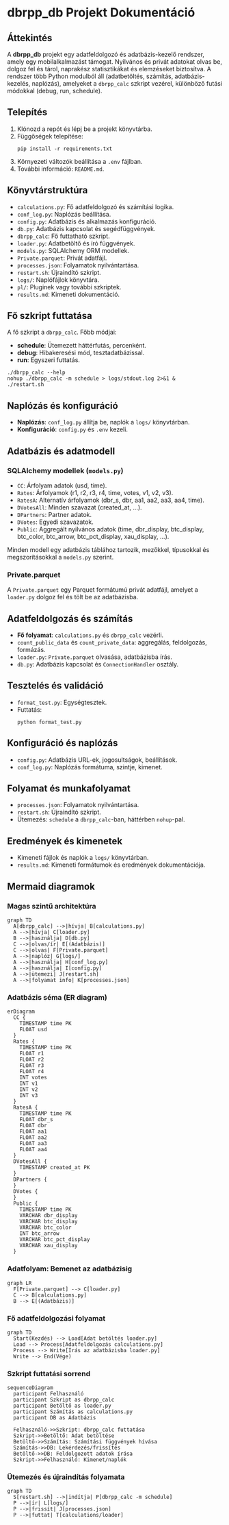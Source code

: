# dbrpp_db Projekt Dokumentáció

## Áttekintés

A **dbrpp_db** projekt egy adatfeldolgozó és adatbázis-kezelő rendszer, amely egy mobilalkalmazást támogat. Nyilvános és privát adatokat olvas be, dolgoz fel és tárol, naprakész statisztikákat és elemzéseket biztosítva. A rendszer több Python modulból áll (adatbetöltés, számítás, adatbázis-kezelés, naplózás), amelyeket a `dbrpp_calc` szkript vezérel, különböző futási módokkal (debug, run, schedule).

## Telepítés

1. Klónozd a repót és lépj be a projekt könyvtárba.
2. Függőségek telepítése:
   ```
   pip install -r requirements.txt
   ```
3. Környezeti változók beállítása a `.env` fájlban.
4. További információ: `README.md`.

## Könyvtárstruktúra

- `calculations.py`: Fő adatfeldolgozó és számítási logika.
- `conf_log.py`: Naplózás beállítása.
- `config.py`: Adatbázis és alkalmazás konfiguráció.
- `db.py`: Adatbázis kapcsolat és segédfüggvények.
- `dbrpp_calc`: Fő futtatható szkript.
- `loader.py`: Adatbetöltő és író függvények.
- `models.py`: SQLAlchemy ORM modellek.
- `Private.parquet`: Privát adatfájl.
- `processes.json`: Folyamatok nyilvántartása.
- `restart.sh`: Újraindító szkript.
- `logs/`: Naplófájlok könyvtára.
- `pl/`: Pluginek vagy további szkriptek.
- `results.md`: Kimeneti dokumentáció.

## Fő szkript futtatása

A fő szkript a `dbrpp_calc`. Főbb módjai:
- **schedule**: Ütemezett háttérfutás, percenként.
- **debug**: Hibakeresési mód, tesztadatbázissal.
- **run**: Egyszeri futtatás.

```
./dbrpp_calc --help
nohup ./dbrpp_calc -m schedule > logs/stdout.log 2>&1 &
./restart.sh
```

## Naplózás és konfiguráció

- **Naplózás**: `conf_log.py` állítja be, naplók a `logs/` könyvtárban.
- **Konfiguráció**: `config.py` és `.env` kezeli.

## Adatbázis és adatmodell

### SQLAlchemy modellek (`models.py`)

- `CC`: Árfolyam adatok (usd, time).
- `Rates`: Árfolyamok (r1, r2, r3, r4, time, votes, v1, v2, v3).
- `RatesA`: Alternatív árfolyamok (dbr_s, dbr, aa1, aa2, aa3, aa4, time).
- `DVotesAll`: Minden szavazat (created_at, ...).
- `DPartners`: Partner adatok.
- `DVotes`: Egyedi szavazatok.
- `Public`: Aggregált nyilvános adatok (time, dbr_display, btc_display, btc_color, btc_arrow, btc_pct_display, xau_display, ...).

Minden modell egy adatbázis táblához tartozik, mezőkkel, típusokkal és megszorításokkal a `models.py` szerint.

### Private.parquet

A `Private.parquet` egy Parquet formátumú privát adatfájl, amelyet a `loader.py` dolgoz fel és tölt be az adatbázisba.

## Adatfeldolgozás és számítás

- **Fő folyamat**: `calculations.py` és `dbrpp_calc` vezérli.
- `count_public_data` és `count_private_data`: aggregálás, feldolgozás, formázás.
- `loader.py`: `Private.parquet` olvasása, adatbázisba írás.
- `db.py`: Adatbázis kapcsolat és `ConnectionHandler` osztály.

## Tesztelés és validáció

- `format_test.py`: Egységtesztek.
- Futtatás:
  ```
  python format_test.py
  ```

## Konfiguráció és naplózás

- `config.py`: Adatbázis URL-ek, jogosultságok, beállítások.
- `conf_log.py`: Naplózás formátuma, szintje, kimenet.

## Folyamat és munkafolyamat

- `processes.json`: Folyamatok nyilvántartása.
- `restart.sh`: Újraindító szkript.
- Ütemezés: `schedule` a `dbrpp_calc`-ban, háttérben `nohup`-pal.

## Eredmények és kimenetek

- Kimeneti fájlok és naplók a `logs/` könyvtárban.
- `results.md`: Kimeneti formátumok és eredmények dokumentációja.

## Mermaid diagramok

### Magas szintű architektúra

```mermaid
graph TD
  A[dbrpp_calc] -->|hívja| B[calculations.py]
  A -->|hívja| C[loader.py]
  B -->|használja| D[db.py]
  C -->|olvas/ír| E[(Adatbázis)]
  C -->|olvas| F[Private.parquet]
  A -->|naplóz| G[logs/]
  A -->|használja| H[conf_log.py]
  A -->|használja| I[config.py]
  A -->|ütemezi| J[restart.sh]
  A -->|folyamat info| K[processes.json]
```

### Adatbázis séma (ER diagram)

```mermaid
erDiagram
  CC {
    TIMESTAMP time PK
    FLOAT usd
  }
  Rates {
    TIMESTAMP time PK
    FLOAT r1
    FLOAT r2
    FLOAT r3
    FLOAT r4
    INT votes
    INT v1
    INT v2
    INT v3
  }
  RatesA {
    TIMESTAMP time PK
    FLOAT dbr_s
    FLOAT dbr
    FLOAT aa1
    FLOAT aa2
    FLOAT aa3
    FLOAT aa4
  }
  DVotesAll {
    TIMESTAMP created_at PK
  }
  DPartners {
  }
  DVotes {
  }
  Public {
    TIMESTAMP time PK
    VARCHAR dbr_display
    VARCHAR btc_display
    VARCHAR btc_color
    INT btc_arrow
    VARCHAR btc_pct_display
    VARCHAR xau_display
  }
```

### Adatfolyam: Bemenet az adatbázisig

```mermaid
graph LR
  F[Private.parquet] --> C[loader.py]
  C --> B[calculations.py]
  B --> E[(Adatbázis)]
```

### Fő adatfeldolgozási folyamat

```mermaid
graph TD
  Start(Kezdés) --> Load[Adat betöltés loader.py]
  Load --> Process[Adatfeldolgozás calculations.py]
  Process --> Write[Írás az adatbázisba loader.py]
  Write --> End(Vége)
```

### Szkript futtatási sorrend

```mermaid
sequenceDiagram
  participant Felhasználó
  participant Szkript as dbrpp_calc
  participant Betöltő as loader.py
  participant Számítás as calculations.py
  participant DB as Adatbázis

  Felhasználó->>Szkript: dbrpp_calc futtatása
  Szkript->>Betöltő: Adat betöltése
  Betöltő->>Számítás: Számítási függvények hívása
  Számítás->>DB: Lekérdezés/frissítés
  Betöltő->>DB: Feldolgozott adatok írása
  Szkript->>Felhasználó: Kimenet/naplók
```

### Ütemezés és újraindítás folyamata

```mermaid
graph TD
  S[restart.sh] -->|indítja| P[dbrpp_calc -m schedule]
  P -->|ír| L[logs/]
  P -->|frissít| J[processes.json]
  P -->|futtat| T[calculations/loader]
```